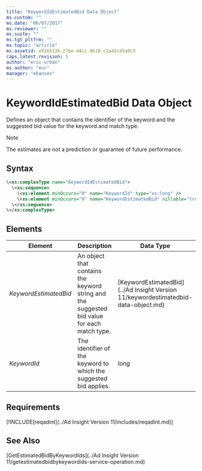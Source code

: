 ```yaml
---
title: "KeywordIdEstimatedBid Data Object"
ms.custom: ""
ms.date: "06/07/2017"
ms.reviewer: ""
ms.suite: ""
ms.tgt_pltfrm: ""
ms.topic: "article"
ms.assetid: e9165126-27be-44cc-8610-c2a42cd3a0c9
caps.latest.revision: 5
author: "eric-urban"
ms.author: "eur"
manager: "ehansen"
---
```

# KeywordIdEstimatedBid Data Object
Defines an object that contains the identifier of the keyword and the suggested bid value for the keyword and match type.

> [!NOTE]
> The estimates are not a prediction or guarantee of future performance.

## Syntax

```xml
\<xs:complexType name="KeywordIdEstimatedBid">
  \<xs:sequence>
    \<xs:element minOccurs="0" name="KeywordId" type="xs:long" />
    \<xs:element minOccurs="0" name="KeywordEstimatedBid" nillable="true" type="tns:KeywordEstimatedBid" />
  \</xs:sequence>
\</xs:complexType>
```

## <a name="Elements"></a>Elements

|Element|Description|Data Type|
|-----------|---------------|-------------|
|*KeywordEstimatedBid*|An object that contains the keyword string and the suggested bid value for each match type.|[KeywordEstimatedBid](../Ad Insight Version 11/keywordestimatedbid-data-object.md)|
|*KeywordId*|The identifier of the keyword to which the suggested bid applies.|*long*|

## Requirements
[!INCLUDE[reqadint](../Ad Insight Version 11/includes/reqadint.md)]
## See Also
[GetEstimatedBidByKeywordIds](../Ad Insight Version 11/getestimatedbidbykeywordids-service-operation.md)

